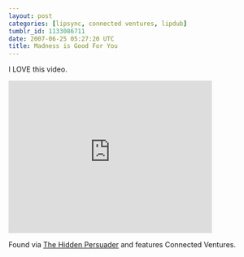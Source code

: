 ```yaml
---
layout: post
categories: [lipsync, connected ventures, lipdub]
tumblr_id: 1133086711  
date: 2007-06-25 05:27:20 UTC
title: Madness is Good For You
---
```


I LOVE this video.

<embed src="http://www.vimeo.com/moogaloop.swf?clip_id=173714" quality="best" scale="exactfit" width="400" height="300" type="application/x-shockwave-flash"></embed>

Found via <a href="http://thehiddenpersuader-english.blogspot.com/2007/06/lets-make-desktop-hit.html">The Hidden Persuader</a> and features Connected Ventures.
